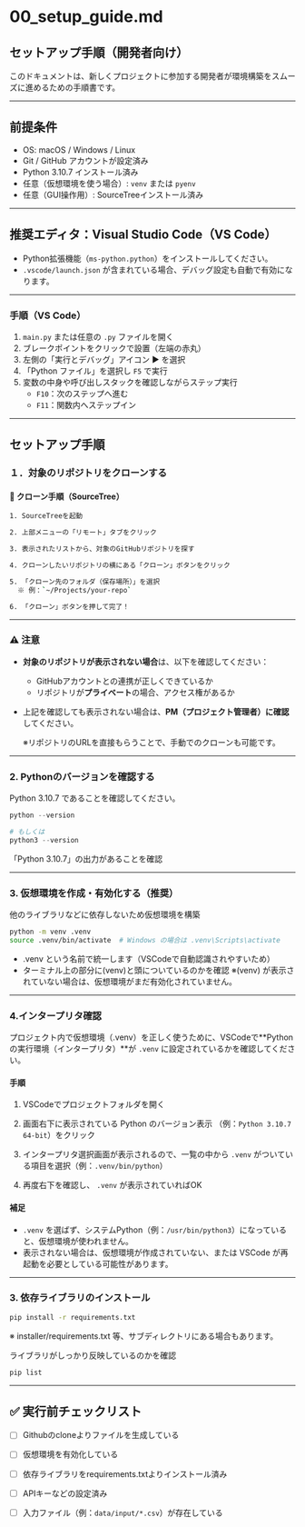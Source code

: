 # 00_setup_guide.md
## セットアップ手順（開発者向け）

このドキュメントは、新しくプロジェクトに参加する開発者が環境構築をスムーズに進めるための手順書です。

---

## 前提条件

- OS: macOS / Windows / Linux
- Git / GitHub アカウントが設定済み
- Python 3.10.7 インストール済み
- 任意（仮想環境を使う場合）: `venv` または `pyenv`
- 任意（GUI操作用）: SourceTreeインストール済み

---

## 推奨エディタ：Visual Studio Code（VS Code）

- Python拡張機能（`ms-python.python`）をインストールしてください。
- `.vscode/launch.json` が含まれている場合、デバッグ設定も自動で有効になります。

---

### 手順（VS Code）

1. `main.py` または任意の `.py` ファイルを開く
2. ブレークポイントをクリックで設置（左端の赤丸）
3. 左側の「実行とデバッグ」アイコン ▶ を選択
4. 「Python ファイル」を選択し `F5` で実行
5. 変数の中身や呼び出しスタックを確認しながらステップ実行
    - `F10`：次のステップへ進む
    - `F11`：関数内へステップイン

---

## セットアップ手順

### １．**対象のリポジトリをクローンする**

#### 🔹 クローン手順（SourceTree）
```bash
1. SourceTreeを起動

2. 上部メニューの「リモート」タブをクリック

3. 表示されたリストから、対象のGitHubリポジトリを探す

4. クローンしたいリポジトリの横にある「クローン」ボタンをクリック

5. 「クローン先のフォルダ（保存場所）」を選択
  ※ 例：`~/Projects/your-repo`

6. 「クローン」ボタンを押して完了！
```
---

### ⚠️ 注意

- **対象のリポジトリが表示されない場合**は、以下を確認してください：
    - GitHubアカウントとの連携が正しくできているか
    - リポジトリが**プライベート**の場合、アクセス権があるか

- 上記を確認しても表示されない場合は、**PM（プロジェクト管理者）に確認**してください。

    ※リポジトリのURLを直接もらうことで、手動でのクローンも可能です。

---


### 2. Pythonのバージョンを確認する
Python 3.10.7 であることを確認してください。
``` python
python --version

# もしくは
python3 --version
```
「Python 3.10.7」の出力があることを確認


---

### 3. 仮想環境を作成・有効化する（推奨）
他のライブラリなどに依存しないため仮想環境を構築
```bash
python -m venv .venv
source .venv/bin/activate  # Windows の場合は .venv\Scripts\activate
```
- .venv という名前で統一します（VSCodeで自動認識されやすいため）
- ターミナル上の部分に(venv)と頭についているのかを確認
※(venv) が表示されていない場合は、仮想環境がまだ有効化されていません。

---

### 4.インタープリタ確認
プロジェクト内で仮想環境（.venv）を正しく使うために、VSCodeで**Pythonの実行環境（インタープリタ）**が `.venv` に設定されているかを確認してください。

#### 手順

1. VSCodeでプロジェクトフォルダを開く

2. 画面右下に表示されている Python のバージョン表示
（例：`Python 3.10.7 64-bit`）をクリック

3. インタープリタ選択画面が表示されるので、一覧の中から `.venv` がついている項目を選択（例：`.venv/bin/python`）

4. 再度右下を確認し、 `.venv` が表示されていればOK

#### 補足

- `.venv` を選ばず、システムPython（例：`/usr/bin/python3`）になっていると、仮想環境が使われません。
- 表示されない場合は、仮想環境が作成されていない、または VSCode が再起動を必要としている可能性があります。

---

### 3. 依存ライブラリのインストール

```bash
pip install -r requirements.txt
```

※ installer/requirements.txt 等、サブディレクトリにある場合もあります。

ライブラリがしっかり反映しているのかを確認
```bash
pip list
```

---


## ✅ 実行前チェックリスト

- [ ] Githubのcloneよりファイルを生成している
- [ ] 仮想環境を有効化している
- [ ] 依存ライブラリをrequirements.txtよりインストール済み
- [ ] APIキーなどの設定済み
- [ ] 入力ファイル（例：`data/input/*.csv`）が存在している


